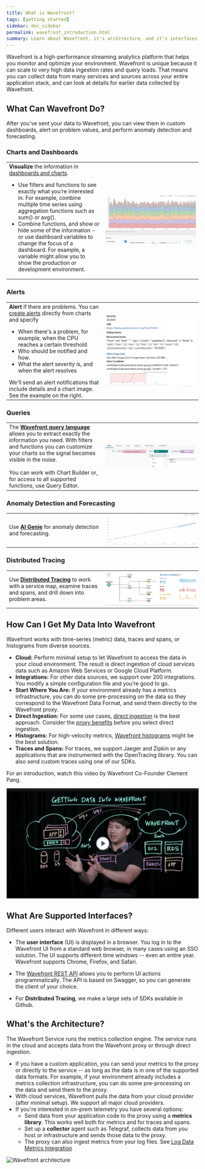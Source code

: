 ```yaml
---
title: What is Wavefront?
tags: [getting started]
sidebar: doc_sidebar
permalink: wavefront_introduction.html
summary: Learn about Wavefront, it's architecture, and it's interfaces.
---
```

Wavefront is a high-performance streaming analytics platform that helps you monitor and optimize your environment. Wavefront is unique because it can scale to very high data ingestion rates and query loads. That means you can collect data from many services and sources across your entire application stack, and can look at details for earlier data collected by Wavefront.

## What Can Wavefront Do?

After you've sent your data to Wavefront, you can view them in custom dashboards, alert on problem values, and perform anomaly detection and forecasting.

### Charts and Dashboards

<table style="width: 100%;">
<tbody>
<tr>
<td width="50%"><strong>Visualize</strong> the information in <a href="ui_examine_data.html"> dashboards and charts</a>.
<ul>
<li>Use filters and functions to see exactly what you’re interested in. For example, combine multiple time series using aggregation functions such as sum() or avg().</li>
<li>Combine functions, and show or hide some of the information - or use dashboard variables to change the focus of a dashboard. For example, a variable might allow you to show the production or development environment.</li></ul></td>
<td width="50%"><img src="/images/intro_query.png" alt="simple v1 chart"/></td>
</tr>
</tbody>
</table>

### Alerts

<table style="width: 100%;">
<tbody>
<tr><td width="50%"><strong>Alert</strong> if there are problems. You can <a href="alerts.html"> create alerts</a> directly from charts and specify
<ul>
<li>When there's a problem, for example, when the CPU reaches a certain threshold. </li>
<li>Who should be notified and how. </li>
<li>What the alert severity is, and when the alert resolves</li>
</ul>
We'll send an alert notifications that include details and a chart image. See the example on the right. </td>
<td width="50%"><img src="/images/alert_notification_example.png" alt="simple v1 chart"/></td>
</tr>
</tbody>
</table>

### Queries

<table style="width: 100%;">
<tbody>
<tr><td width="50%">The <a href="label_reference%20page.html"><strong>Wavefront query language</strong></a> allows you to extract exactly the information you need. With filters and functions you can customize your charts so the signal becomes visible in the noise. <br>
<br>
You can work with Chart Builder or, for access to all supported functions, use Query Editor.
</td>
<td width="50%"><img src="/images/chart_builder.png" alt="chart builder"/></td>
</tr>
</tbody>
</table>

### Anomaly Detection and Forecasting

<table style="width: 100%;">
<tbody>
<tr><td width="50%">Use <a href="ai_genie.html"> <strong>AI Genie</strong></a> for anomaly detection and forecasting. </td>
<td width="50%"><img src="/images/ai_genie_for_intro.png" alt="ai genie forecasting"/>  </td>
</tr>

</tbody>
</table>

### Distributed Tracing

<table style="width: 100%;">
<tbody>
<tr><td width="50%">Use <a href="tracing_basics.html"> <strong>Distributed Tracing</strong></a> to work with a service map, examine traces and spans, and drill down into problem areas. </td>
<td width="50%"><img src="/images/tracing_for_intro.png" alt="service map"/>  </td>
</tr>

</tbody>
</table>


## How Can I Get My Data Into Wavefront

Wavefront works with time-series (metric) data, traces and spans, or histograms from diverse sources.
* **Cloud:** Perform minimal setup to let Wavefront to access the data in your cloud environment. The result is direct ingestion of cloud services data such as Amazon Web Services or Google Cloud Platform.
* **Integrations:** For other data sources, we support over 200 integrations. You modify a simple configuration file and you’re good to go.
* **Start Where You Are:** If your environment already has a metrics infrastructure, you can do some pre-processing on the data so they correspond to the Wavefront Data Format, and send them directly to the Wavefront proxy.
* **Direct Ingestion:** For some use cases, [direct ingestion](direct_ingestion.html) is the best approach. Consider the [proxy benefits](proxies.html#proxy-benefits) before you select direct ingestion.
* **Histograms:** For high-velocity metrics, [Wavefront histograms](proxies_histograms.html) might be the best solution.
* **Traces and Spans:** For traces, we support Jaeger and Zipkin or any applications that are instrumented with the OpenTracing library. You can also send custom traces using one of our SDKs.

For an introduction, watch this video by Wavefront Co-Founder Clement Pang.

<p><a href="https://www.youtube.com/watch?v=lhrtPSqn8-c&index=2&list=PLmp0id7yKiEdaWcjNtGikcyqpNcPNbn_K"><img src="/images/v_data_into_wavefront.png" style="width: 700px;" alt="getting data into wavefront"/></a>
</p>

## What Are Supported Interfaces?

Different users interact with Wavefront in different ways:

* The **user interface** (UI) is displayed in a browser. You log in to the Wavefront UI from a standard web browser, in many cases using an SSO solution.  The UI supports different time windows -- even an entire year. Wavefront supports Chrome, Firefox, and Safari.

* The [Wavefront REST API](wavefront_api.html) allows you to perform UI actions programmatically. The API is based on Swagger, so you can generate the client of your choice.
* For **Distributed Tracing**, we make a large sets of SDKs available in Github.

## What's the Architecture?

The Wavefront Service runs the metrics collection engine. The service runs in the cloud and accepts data from the Wavefront proxy or through direct ingestion.

* If you have a custom application, you can send your metrics to the proxy or directly to the service  -- as long as the data is in one of the supported data formats.
   For example, if your environment already includes a metrics collection infrastructure, you can do some pre-processing on the data and send them to the proxy.
* With cloud services, Wavefront pulls the data from your cloud provider (after minimal setup). We support all major cloud providers.
* If you're interested in on-prem telemetry you have several options:
  - Send data from your application code to the proxy using a **metrics library**. This works well both for metrics and for traces and spans.
  - Set up a **collector** agent such as Telegraf, collects data from you host or infrastructure and sends those data to the proxy.
  - The proxy can also ingest metrics from your log files. See [Log Data Metrics Integration](integrations_log_data.html)


![Wavefront architecture](images/wavefront_architecture.svg)
